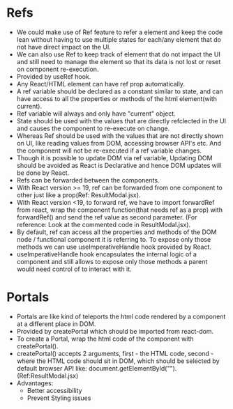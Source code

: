 # Refs
* We could make use of Ref feature to refer a element and keep the code lean 
  without having to use multiple states for each/any element that do not have 
  direct impact on the UI.
* We can also use Ref to keep track of element that do not impact the UI and 
  still need to manage the element so that its data is not lost or reset on 
  component re-execution.
* Provided by useRef hook.
* Any React/HTML element can have ref prop automatically.
* A ref variable should be declared as a constant similar to state, and can have
  access to all the properties or methods of the html element(with current).
* Ref variable will always and only have "current" object.
* State should be used with the values that are directly refclected in the UI 
  and causes the component to re-execute on change. 
* Whereas Ref should be used with the values that are not directly shown on UI,
  like reading values from DOM, accessing browser API's etc. And the component 
  will not be re-executed if a ref variable changes.
* Though it is possible to update DOM via ref variable, Updating DOM should be 
  avoided as React is Declarative and hence DOM updates will be done by React.
* Refs can be forwarded between the components.
* With React version >= 19, ref can be forwarded from one component to other 
  just like a prop(Ref: ResultModal.jsx).
* With React version <19, to forward ref, we have to import forwardRef from react,
  wrap the component function(that needs ref as a prop) with forwardRef() and
  send the ref value as second parameter. (For reference: Look at the commented 
  code in ResultModal.jsx).
* By default, ref can access all the properties and methods of the DOM node / 
  functional component it is referring to. To expose only those methods we can
  use useImperativeHandle hook provided by React.
* useImperativeHandle hook encapsulates the internal logic of a component and 
  still allows to expose only those methods a parent would need control of to
  interact with it.

# Portals
* Portals are like kind of teleports the html code rendered by a component at a 
  different place in DOM.
* Provided by createPortal which should be imported from react-dom.
* To create a Portal, wrap the html code of the component with createPortal().
* createPortal() accepts 2 arguments, first - the HTML code, second - where the 
  HTML code should sit in DOM, which should be selected by default browser API 
  like: document.getElementById("<id of the section>"). (Ref:ResultModal.jsx)
* Advantages:
  * Better accessibility
  * Prevent Styling issues